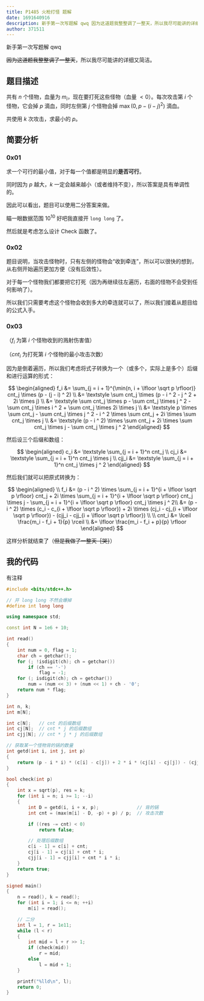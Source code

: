 ```yaml
---
title: P1485 火枪打怪 题解
date: 1691640916
description: 新手第一次写题解 qwq 因为这道题我整整调了一整天，所以我尽可能讲的详细又简洁。  题目描述 共有 n 个怪物，血量为 mi，现在要打死这些怪物（血量  0）。每次攻击第 i 个怪物，它会掉 p 滴血，同时左侧第
author: 371511
---
```


新手第一次写题解 qwq

~~因为这道题我整整调了一整天~~，所以我尽可能讲的详细又简洁。

## 题目描述

共有 $n$ 个怪物，血量为 $m_i$，现在要打死这些怪物（血量 $< 0$）。每次攻击第 $i$ 个怪物，它会掉 $p$ 滴血，同时左侧第 $j$ 个怪物会掉 $\max(0, p - (i - j) ^ 2)$ 滴血。

共使用 $k$ 次攻击，求最小的 $p$。

## 简要分析

### 0x01

求一个可行的最小值，对于每一个值都是明显的**是否可行**。

同时因为 $p$ 越大，$k$ 一定会越来越小（或者维持不变），所以答案是具有单调性的。

因此可以看出，题目可以使用二分答案来做。

瞄一眼数据范围 $10^{10}$ 好吧我直接开 `long long` 了。

然后就是考虑怎么设计 Check 函数了。

### 0x02

题目说明，当攻击怪物时，只有左侧的怪物会“收到牵连”，所以可以很快的想到，从右侧开始遍历更加方便（没有后效性）。

对于每一个怪物我们都要把它打死（因为再继续往左遍历，右面的怪物不会受到任何影响了）。

所以我们只需要考虑这个怪物会收到多大的牵连就可以了，所以我们接着从题目给的公式入手。

### 0x03

（$f_i$ 为第 $i$ 个怪物收到的溅射伤害值）

（$cnt_i$ 为打死第 $i$ 个怪物的最小攻击次数）

因为是倒着遍历，所以我们考虑将式子转换为一个（或多个，实际上是多个）后缀和进行运算的形式：

$$
\begin{aligned}
	f_i	&= \sum_{j = i + 1}^{\min(n, i + \lfloor \sqrt p \rfloor)} cnt_j \times (p - (j - i) ^ 2) \\
		&= \textstyle \sum cnt_j \times (p - i ^ 2 - j ^ 2 + 2i \times j) \\
		&= \textstyle \sum cnt_j \times p - \sum cnt_j \times j ^ 2 - \sum cnt_j \times i ^ 2 + \sum cnt_j \times 2i \times j \\
		&= \textstyle p \times \sum cnt_j - \sum cnt_j \times j ^ 2 - i ^ 2 \times \sum cnt_j + 2i \times \sum cnt_j \times j \\
		&= \textstyle (p - i ^ 2) \times \sum cnt_j + 2i \times \sum cnt_j \times j - \sum cnt_j \times j ^ 2
\end{aligned}
$$

然后设三个后缀和数组：

$$
\begin{aligned}
	c_i &= \textstyle \sum_{j = i + 1}^n cnt_j \\
	cj_i &= \textstyle \sum_{j = i + 1}^n cnt_j \times j \\
	cjj_i &= \textstyle \sum_{j = i + 1}^n cnt_j \times j ^ 2 
\end{aligned}
$$

然后我们就可以把原式转换为：

$$
\begin{aligned}
	\\
	f_i	&= (p - i ^ 2) \times \sum_{j = i + 1}^{i + \lfloor \sqrt p \rfloor} cnt_j + 2i \times \sum_{j = i + 1}^{i + \lfloor \sqrt p \rfloor} cnt_j \times j - \sum_{j = i + 1}^{i + \lfloor \sqrt p \rfloor} cnt_j \times j ^ 2\\
		&= (p - i ^ 2) \times (c_i - c_{i + \lfloor \sqrt p \rfloor}) + 2i \times (cj_i - cj_{i + \lfloor \sqrt p \rfloor}) - (cjj_i - cjj_{i + \lfloor \sqrt p \rfloor}) \\
	\\
	cnt_i &= \lceil \frac{m_i - f_i + 1}{p} \rceil \\
		&= \lfloor \frac{m_i - f_i + p}{p} \rfloor
\end{aligned}
$$

这样分析就结束了（~~但是我做了一整天［哭］~~）

## 我的代码

有注释

```cpp
#include <bits/stdc++.h>

// 开 long long 不然会爆掉
#define int long long

using namespace std;

const int N = 1e6 + 10;

int read()
{
    int num = 0, flag = 1;
    char ch = getchar();
    for (; !isdigit(ch); ch = getchar())
        if (ch == '-')
            flag = -1;
    for (; isdigit(ch); ch = getchar())
        num = (num << 3) + (num << 1) + ch - '0';
    return num * flag;
}

int n, k;
int m[N];

int c[N];   // cnt 的后缀数组
int cj[N];  // cnt * j 的后缀数组
int cjj[N]; // cnt * j * j 的后缀数组

// 获取某一个怪物背的锅的数量
int getd(int i, int j, int p)
{
    return (p - i * i) * (c[i] - c[j]) + 2 * i * (cj[i] - cj[j]) - (cjj[i] - cjj[j]);
}

bool check(int p)
{
    int x = sqrt(p), res = k;
    for (int i = n; i >= 1; --i)
    {
        int D = getd(i, i + x, p);              // 背的锅
        int cnt = (max(m[i] - D, -p) + p) / p;  // 攻击次数

        if ((res -= cnt) < 0)
            return false;

        // 处理后缀数组
        c[i - 1] = c[i] + cnt;
        cj[i - 1] = cj[i] + cnt * i;
        cjj[i - 1] = cjj[i] + cnt * i * i;
    }
    return true;
}

signed main()
{
    n = read(), k = read();
    for (int i = 1; i <= n; ++i)
        m[i] = read();

    // 二分
    int l = 1, r = 1e11;
    while (l < r)
    {
        int mid = l + r >> 1;
        if (check(mid))
            r = mid;
        else
            l = mid + 1;
    }

    printf("%lld\n", l);
    return 0;
}
```

